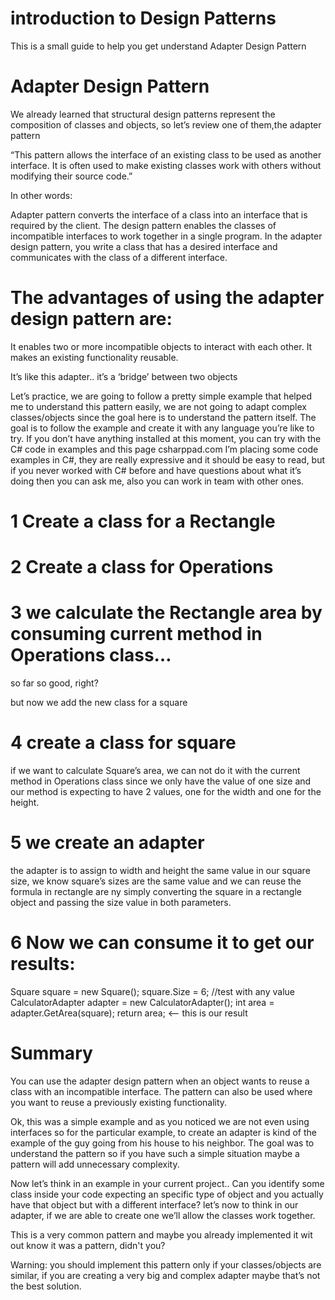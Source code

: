 # introduction to Design Patterns

This is a small guide to help you get understand Adapter Design Pattern


# Adapter Design Pattern
We already learned that structural design patterns represent the composition of classes and objects, so let’s review one of them,the adapter pattern

“This pattern allows the interface of an existing class to be used as another interface. It is often used to make existing classes work with others without modifying their source code.”

In other words:

Adapter pattern converts the interface of a class into an interface that is required by the client. 
The design pattern enables the classes of incompatible interfaces to work together in a single program. 
In the adapter design pattern, you write a class that has a desired interface and communicates with the class of a different interface. 

# The advantages of using the adapter design pattern are:
It enables two or more incompatible objects to interact with each other.
It makes an existing functionality reusable.

It’s like this adapter.. it’s a ‘bridge’ between two objects
<adapter image here>


Let’s practice, we are going to follow a pretty simple example that helped me to understand this pattern easily, we are not going to adapt complex classes/objects since the goal here is to understand the pattern itself.
The goal is to follow the example and create it with any language you’re like to try.
If you don’t have anything installed at this moment, you can try with the C# code in examples and this page csharppad.com
I’m placing some code examples in C#, they are really expressive and it should be easy to read, but if you never worked with C# before and have questions about what it’s doing then you can ask me, also you can work in team with other ones.


# 1 Create a class for a Rectangle
<public class Rectangle here>

# 2 Create a class for Operations
<public class Operations here>


# 3 we calculate the Rectangle area by consuming current method in Operations class… 


so far so good, right?


but now we add the new class for a square
# 4 create a class for square
 <public class Square here>


if we want to calculate Square’s area, we can not do it with the current method in Operations class since we only have the value of one size and our method is expecting to have 2 values, one for the width and one for the height.

# 5 we create an adapter 
the adapter is to assign to width and height the same value in our square size, we know square’s sizes are the same value and we can reuse the formula in rectangle are ny simply converting the square in a rectangle object and passing the size value in both parameters.

<public class CalculatorAdapter here>



# 6 Now we can consume it to get our results:
Square square = new Square();
square.Size = 6; //test with any value
CalculatorAdapter adapter = new CalculatorAdapter();
int area = adapter.GetArea(square);
return area; <— this is our result



# Summary
You can use the adapter design pattern when an object wants to reuse a class with an incompatible interface. The pattern can also be used where you want to reuse a previously existing functionality.


Ok, this was a simple example and as you noticed we are not even using interfaces so for the particular example, to create an adapter is kind of the example of the guy going from his house to his neighbor. The goal was to understand the pattern so if you have such a simple situation maybe a pattern will add unnecessary complexity.

Now let’s think in an example in your current project..
Can you identify some class inside your code expecting an specific type of object and you actually have that object but with a different interface?
let’s now to think in our adapter, if we are able to create one we’ll allow the classes work together.

This is a very common pattern and maybe you already implemented it wit out know it was a pattern, didn't you?

Warning: you should implement this pattern only if your classes/objects are similar, if you are creating a very big and complex adapter maybe that’s not the best solution.




